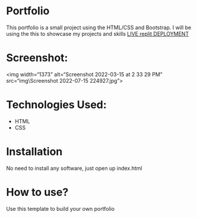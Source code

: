 # Portfolio
This portfolio is a small project using the HTML/CSS and Bootstrap. I will be using the this to showcase my projects and skills [LIVE replit DEPLOYMENT]()
# Screenshot:
 <img width=“1373” alt=“Screenshot 2022-03-15 at 2 33 29 PM” src=“img\Screenshot 2022-07-15 224927.jpg”>
# Technologies Used:
* HTML
* CSS
# Installation
 No need to install any software, just open up index.html
# How to use?
Use this template to build your own portfolio
